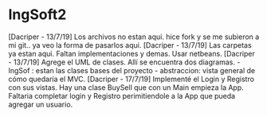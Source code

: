 # IngSoft2

[Dacriper - 13/7/19] Los archivos no estan aqui. hice fork y se me subieron a mi git.. ya veo la forma de pasarlos aqui.
[Dacriper - 13/7/19] Las carpetas ya estan aqui. Faltan implementaciones y demas. Usar netbeans.
[Dacriper - 13/7/19] Agrege el UML de clases.  Allí se encuentra dos diagramas. 
                          - IngSof : estan las clases bases del proyecto
                          - abstraccion: vista general de cómo quedaría el MVC. 
[Dacriper - 17/7/19] Implementé el Login y Registro con sus vistas. Hay una clase BuySell que con un Main empieza la App.
                      Faltaria completar login y Registro perimitiendole a la App que pueda agregar un usuario.

